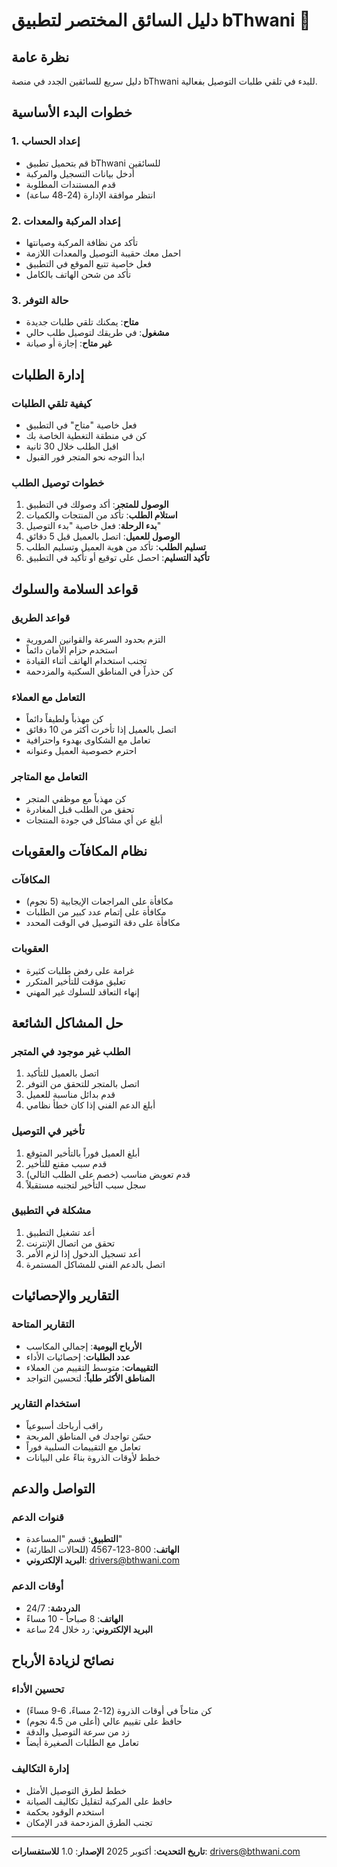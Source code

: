 # دليل السائق المختصر لتطبيق bThwani 🚚

## نظرة عامة
دليل سريع للسائقين الجدد في منصة bThwani للبدء في تلقي طلبات التوصيل بفعالية.

## خطوات البدء الأساسية

### 1. إعداد الحساب
- قم بتحميل تطبيق bThwani للسائقين
- أدخل بيانات التسجيل والمركبة
- قدم المستندات المطلوبة
- انتظر موافقة الإدارة (24-48 ساعة)

### 2. إعداد المركبة والمعدات
- تأكد من نظافة المركبة وصيانتها
- احمل معك حقيبة التوصيل والمعدات اللازمة
- فعل خاصية تتبع الموقع في التطبيق
- تأكد من شحن الهاتف بالكامل

### 3. حالة التوفر
- **متاح**: يمكنك تلقي طلبات جديدة
- **مشغول**: في طريقك لتوصيل طلب حالي
- **غير متاح**: إجازة أو صيانة

## إدارة الطلبات

### كيفية تلقي الطلبات
- فعل خاصية "متاح" في التطبيق
- كن في منطقة التغطية الخاصة بك
- اقبل الطلب خلال 30 ثانية
- ابدأ التوجه نحو المتجر فور القبول

### خطوات توصيل الطلب
1. **الوصول للمتجر**: أكد وصولك في التطبيق
2. **استلام الطلب**: تأكد من المنتجات والكميات
3. **بدء الرحلة**: فعل خاصية "بدء التوصيل"
4. **الوصول للعميل**: اتصل بالعميل قبل 5 دقائق
5. **تسليم الطلب**: تأكد من هوية العميل وتسليم الطلب
6. **تأكيد التسليم**: احصل على توقيع أو تأكيد في التطبيق

## قواعد السلامة والسلوك

### قواعد الطريق
- التزم بحدود السرعة والقوانين المرورية
- استخدم حزام الأمان دائماً
- تجنب استخدام الهاتف أثناء القيادة
- كن حذراً في المناطق السكنية والمزدحمة

### التعامل مع العملاء
- كن مهذباً ولطيفاً دائماً
- اتصل بالعميل إذا تأخرت أكثر من 10 دقائق
- تعامل مع الشكاوى بهدوء واحترافية
- احترم خصوصية العميل وعنوانه

### التعامل مع المتاجر
- كن مهذباً مع موظفي المتجر
- تحقق من الطلب قبل المغادرة
- أبلغ عن أي مشاكل في جودة المنتجات

## نظام المكافآت والعقوبات

### المكافآت
- مكافأة على المراجعات الإيجابية (5 نجوم)
- مكافأة على إتمام عدد كبير من الطلبات
- مكافأة على دقة التوصيل في الوقت المحدد

### العقوبات
- غرامة على رفض طلبات كثيرة
- تعليق مؤقت للتأخير المتكرر
- إنهاء التعاقد للسلوك غير المهني

## حل المشاكل الشائعة

### الطلب غير موجود في المتجر
1. اتصل بالعميل للتأكيد
2. اتصل بالمتجر للتحقق من التوفر
3. قدم بدائل مناسبة للعميل
4. أبلغ الدعم الفني إذا كان خطأ نظامي

### تأخير في التوصيل
1. أبلغ العميل فوراً بالتأخير المتوقع
2. قدم سبب مقنع للتأخير
3. قدم تعويض مناسب (خصم على الطلب التالي)
4. سجل سبب التأخير لتجنبه مستقبلاً

### مشكلة في التطبيق
1. أعد تشغيل التطبيق
2. تحقق من اتصال الإنترنت
3. أعد تسجيل الدخول إذا لزم الأمر
4. اتصل بالدعم الفني للمشاكل المستمرة

## التقارير والإحصائيات

### التقارير المتاحة
- **الأرباح اليومية**: إجمالي المكاسب
- **عدد الطلبات**: إحصائيات الأداء
- **التقييمات**: متوسط التقييم من العملاء
- **المناطق الأكثر طلباً**: لتحسين التواجد

### استخدام التقارير
- راقب أرباحك أسبوعياً
- حسّن تواجدك في المناطق المربحة
- تعامل مع التقييمات السلبية فوراً
- خطط لأوقات الذروة بناءً على البيانات

## التواصل والدعم

### قنوات الدعم
- **التطبيق**: قسم "المساعدة"
- **الهاتف**: 800-123-4567 (للحالات الطارئة)
- **البريد الإلكتروني**: drivers@bthwani.com

### أوقات الدعم
- **الدردشة**: 24/7
- **الهاتف**: 8 صباحاً - 10 مساءً
- **البريد الإلكتروني**: رد خلال 24 ساعة

## نصائح لزيادة الأرباح

### تحسين الأداء
- كن متاحاً في أوقات الذروة (12-2 مساءً، 6-9 مساءً)
- حافظ على تقييم عالي (أعلى من 4.5 نجوم)
- زد من سرعة التوصيل والدقة
- تعامل مع الطلبات الصغيرة أيضاً

### إدارة التكاليف
- خطط لطرق التوصيل الأمثل
- حافظ على المركبة لتقليل تكاليف الصيانة
- استخدم الوقود بحكمة
- تجنب الطرق المزدحمة قدر الإمكان

---
**تاريخ التحديث**: أكتوبر 2025
**الإصدار**: 1.0
**للاستفسارات**: drivers@bthwani.com
